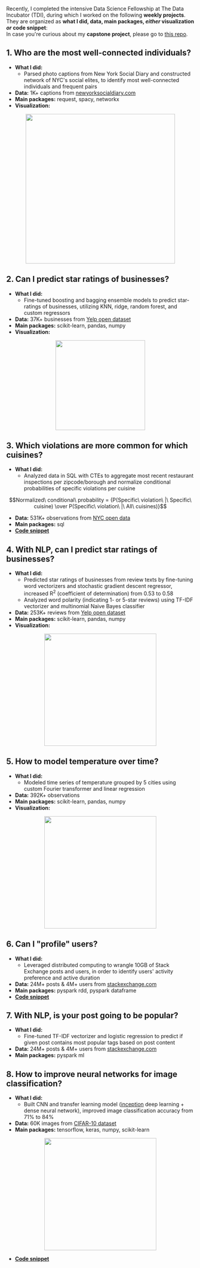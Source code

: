 Recently, I completed the intensive Data Science Fellowship at The Data Incubator (TDI), during which I worked on the following **weekly projects**. They are organized as **what I did, data, main packages, *either* visualization *or* code snippet**: \
In case you're curious about my **capstone project**, please go to [this repo](https://github.com/LisiWang/tdi_capstone_project.git).
## 1. Who are the most well-connected individuals?
- **What I did:**
  - Parsed photo captions from New York Social Diary and constructed network of NYC's social elites, to identify most well-connected individuals and frequent pairs
- **Data:** 1K+ captions from [newyorksocialdiary.com](https://www.newyorksocialdiary.com/)
- **Main packages:** request, spacy, networkx
- **Visualization:**
<p align="center">
<img src="https://github.com/LisiWang/tdi_weekly_projects/blob/114b06a0068ce0a84d3275d9c6f41798e95e7f0b/visualizations/graph.png" height="400">
</p>

## 2. Can I predict star ratings of businesses?
- **What I did:**
  - Fine-tuned boosting and bagging ensemble models to predict star-ratings of businesses, utilizing KNN, ridge, random forest, and custom regressors
- **Data:** 37K+ businesses from [Yelp open dataset](https://www.yelp.com/dataset)
- **Main packages:** scikit-learn, pandas, numpy
- **Visualization:**
<p align="center">
<img src="https://github.com/LisiWang/tdi_weekly_projects/blob/114b06a0068ce0a84d3275d9c6f41798e95e7f0b/visualizations/ml.png" height="240">
</p>

## 3. Which violations are more common for which cuisines?
- **What I did:**
  - Analyzed data in SQL with CTEs to aggregate most recent restaurant inspections per zipcode/borough and normalize conditional probabilities of specific violations per cuisine
```math
Normalized\ conditional\ probability = {P(Specific\ violation\ |\ Specific\ cuisine) \over P(Specific\ violation\ |\ All\ cuisines)}
```
- **Data:** 531K+ observations from [NYC open data](https://data.cityofnewyork.us/Health/DOHMH-New-York-City-Restaurant-Inspection-Results/43nn-pn8j/about_data)
- **Main packages:** sql
- **[Code snippet](https://github.com/LisiWang/tdi_weekly_projects/blob/114b06a0068ce0a84d3275d9c6f41798e95e7f0b/code_snippets/sql.ipynb)**

## 4. With NLP, can I predict star ratings of businesses?
- **What I did:**
  - Predicted star ratings of businesses from review texts by fine-tuning word vectorizers and stochastic gradient descent regressor, increased R<sup>2</sup> (coefficient of determination) from 0.53 to 0.58
  - Analyzed word polarity (indicating 1- or 5-star reviews) using TF-IDF vectorizer and multinomial Naive Bayes classifier
- **Data:** 253K+ reviews from [Yelp open dataset](https://www.yelp.com/dataset)
- **Main packages:** scikit-learn, pandas, numpy
- **Visualization:**
<p align="center">
<img src="https://github.com/LisiWang/tdi_weekly_projects/blob/114b06a0068ce0a84d3275d9c6f41798e95e7f0b/visualizations/nlp.png" height="300">
</p>

## 5. How to model temperature over time?
- **What I did:**
  - Modeled time series of temperature grouped by 5 cities using custom Fourier transformer and linear regression
- **Data:** 392K+ observations
- **Main packages:** scikit-learn, pandas, numpy
- **Visualization:**
<p align="center">
<img src="https://github.com/LisiWang/tdi_weekly_projects/blob/114b06a0068ce0a84d3275d9c6f41798e95e7f0b/visualizations/ts.png" height="300">
</p>

## 6. Can I "profile" users?
- **What I did:**
  - Leveraged distributed computing to wrangle 10GB of Stack Exchange posts and users, in order to identify users' activity preference and active duration
- **Data:** 24M+ posts & 4M+ users from [stackexchange.com](https://archive.org/details/stackexchange)
- **Main packages:** pyspark rdd, pyspark dataframe
- **[Code snippet](https://github.com/LisiWang/tdi_weekly_projects/blob/114b06a0068ce0a84d3275d9c6f41798e95e7f0b/code_snippets/spark_df.ipynb)**

## 7. With NLP, is your post going to be popular?
- **What I did:**
  - Fine-tuned TF-IDF vectorizer and logistic regression to predict if given post contains most popular tags based on post content
- **Data:** 24M+ posts & 4M+ users from [stackexchange.com](https://archive.org/details/stackexchange)
- **Main packages:** pyspark ml

## 8. How to improve neural networks for image classification?
- **What I did:**
  - Built CNN and transfer learning model ([inception](https://github.com/tensorflow/tpu/tree/906be5267106a72d51d682d6fda15210118840cf/models/experimental/inception) deep learning + dense neural network), improved image classification accuracy from 71% to 84%
- **Data:** 60K images from [CIFAR-10 dataset](https://www.cs.toronto.edu/~kriz/cifar.html)
- **Main packages:** tensorflow, keras, numpy, scikit-learn
<p align="center">
<img src="https://github.com/LisiWang/tdi_weekly_projects/blob/114b06a0068ce0a84d3275d9c6f41798e95e7f0b/visualizations/tf.png" height="300">
</p>

- **[Code snippet](https://github.com/LisiWang/tdi_weekly_projects/blob/114b06a0068ce0a84d3275d9c6f41798e95e7f0b/code_snippets/tf.ipynb)**
